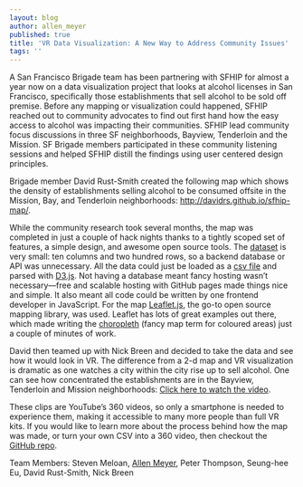 ```yaml
---
layout: blog
author: allen_meyer
published: true
title: 'VR Data Visualization: A New Way to Address Community Issues'
tags: ''
---
```


A San Francisco Brigade team has been partnering with SFHIP for almost a year now on a data visualization project that looks at alcohol licenses in San Francisco, specifically those establishments that sell alcohol to be sold off premise. Before any mapping or visualization could happened, SFHIP reached out to community advocates to find out first hand how the easy access to alcohol was impacting their communities. SFHIP lead community focus discussions in three SF neighborhoods, Bayview, Tenderloin and the Mission. SF Brigade members participated in these community listening sessions and helped SFHIP distill the findings using user centered design principles.

Brigade member David Rust-Smith created the following map which shows the density of establishments selling alcohol to be consumed offsite in the Mission, Bay, and Tenderloin neighborhoods: http://davidrs.github.io/sfhip-map/. 

While the community research took several months, the map was completed in just a couple of hack nights thanks to a tightly scoped set of features, a simple design, and awesome open source tools. The [dataset](https://github.com/davidrs/sfhip-map/blob/master/data/abc_map_2016.csv) is very small: ten columns and two hundred rows, so a backend database or API was unnecessary. All the data could just be loaded as a [csv file](https://github.com/davidrs/sfhip-map/blob/master/data/abc_map_2016.csv) and parsed with [D3.js](https://github.com/d3/d3/wiki/CSV). Not having a database meant fancy hosting wasn’t necessary—free and scalable hosting with GitHub pages made things nice and simple. It also meant all code could be written by one frontend developer in JavaScript. For the map [Leaflet.js](http://leafletjs.com/), the go-to open source mapping library, was used. Leaflet has lots of great examples out there, which made writing the [choropleth](http://leafletjs.com/examples/choropleth.html) (fancy map term for coloured areas) just a couple of minutes of work.

David then teamed up with Nick Breen and decided to take the data and see how it would look in VR. The difference from a 2-d map and VR visualization is dramatic as one watches a city within the city rise up to sell alcohol. One can see how concentrated the establishments are in the Bayview, Tenderloin and Mission neighborhoods: [Click here to watch the video](https://www.youtube.com/embed/videoseries?list=PLXYeZ3VwLuLsYzMd9unp7_Ig_GJsjh3J8). 


These clips are YouTube’s 360 videos, so only a smartphone is needed to experience them, making it accessible to many more people than full VR kits. If you would like to learn more about the process behind how the map was made, or turn your own CSV into a 360 video, then checkout the [GitHub repo](https://github.com/davidrs/vr-dataviz).

Team Members: Steven Meloan, [Allen Meyer](http://allenmeyerdesign.com/), Peter Thompson, Seung-hee Eu, David Rust-Smith, Nick Breen
